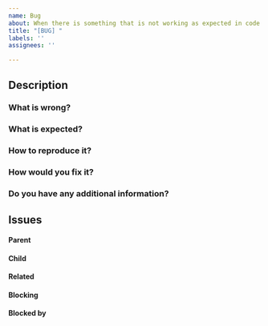 ```yaml
---
name: Bug
about: When there is something that is not working as expected in code or other places
title: "[BUG] "
labels: ''
assignees: ''

---
```


## Description
<!--
In questions below, please be as detailed as possible.
The more information you provide, the better for issue assignees.
-->

### What is wrong?
<!-- Provide detailed information about what is wrong. -->



### What is expected?
<!-- Describe what you expected. -->



### How to reproduce it?
<!--
If you know how to reproduce it, describe it step by step via numbered list like:

1) Open X
2) Run Y
3) See Z
 -->



### How would you fix it?
<!-- If you know how to fix it or you have any suggestions or tips, please provide. -->



### Do you have any additional information?
<!-- If you have anything else related to the issue, please provide. -->



##  Issues
<!--
If it is possible, link issues via task lists sorted by issue numbers like:

- [ ] #1 [BUG] X is not working
- [ ] #2 [DESIGN] Design for X
-->

#### Parent



#### Child



#### Related



#### Blocking
<!-- This issue is blocking other issues. Once this issue is done, we can work on the other issues. -->



#### Blocked by
<!-- This issue is blocked by other issues. Once the other issues are done, we can work on this issue. -->
